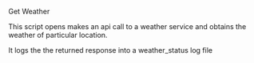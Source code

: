 Get Weather

This script opens makes an api call to a weather service and obtains the weather of particular location.

It logs the the returned response into a weather_status log file